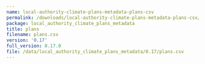 ```yaml
---
name: local-authority-climate-plans-metadata-plans-csv
permalink: /downloads/local-authority-climate-plans-metadata-plans-csv/0_17
package: local_authority_climate_plans_metadata
title: plans
filename: plans.csv
version: '0.17'
full_version: 0.17.0
file: /data/local_authority_climate_plans_metadata/0.17/plans.csv
---
```

